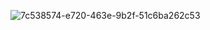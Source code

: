![7c538574-e720-463e-9b2f-51c6ba262c53](https://github.com/user-attachments/assets/319c5077-86bd-4c0e-b3e1-5ac2fe337aee)
